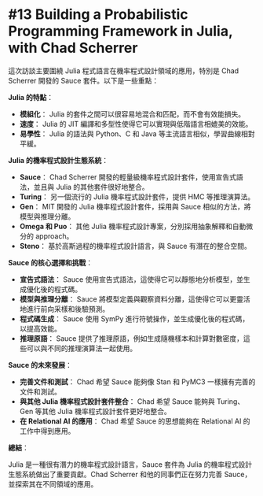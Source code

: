 # #13 Building a Probabilistic Programming Framework in Julia, with Chad Scherrer

這次訪談主要圍繞 Julia 程式語言在機率程式設計領域的應用，特別是 Chad Scherrer 開發的 Sauce 套件。以下是一些重點：

**Julia 的特點**：

* **模組化**： Julia 的套件之間可以很容易地混合和匹配，而不會有效能損失。
* **速度**： Julia 的 JIT 編譯和多型性使得它可以實現與低階語言相媲美的效能。
* **易學性**： Julia 的語法與 Python、C 和 Java 等主流語言相似，學習曲線相對平緩。

**Julia 的機率程式設計生態系統**：

* **Sauce**： Chad Scherrer 開發的輕量級機率程式設計套件，使用宣告式語法，並且與 Julia 的其他套件很好地整合。
* **Turing**： 另一個流行的 Julia 機率程式設計套件，提供 HMC 等推理演算法。
* **Gen**： MIT 開發的 Julia 機率程式設計套件，採用與 Sauce 相似的方法，將模型與推理分離。
* **Omega 和 Puo**： 其他 Julia 機率程式設計專案，分別採用抽象解釋和自動微分的 approach。
* **Steno**： 基於高斯過程的機率程式設計語言，與 Sauce 有潛在的整合空間。

**Sauce 的核心選擇和挑戰**：

* **宣告式語法**： Sauce 使用宣告式語法，這使得它可以靜態地分析模型，並生成優化後的程式碼。
* **模型與推理分離**： Sauce 將模型定義與觀察資料分離，這使得它可以更靈活地進行前向采樣和後驗預測。
* **程式碼生成**： Sauce 使用 SymPy 進行符號操作，並生成優化後的程式碼，以提高效能。
* **推理原語**： Sauce 提供了推理原語，例如生成隨機樣本和計算對數密度，這些可以與不同的推理演算法一起使用。

**Sauce 的未來發展**：

* **完善文件和測試**： Chad 希望 Sauce 能夠像 Stan 和 PyMC3 一樣擁有完善的文件和測試。
* **與其他 Julia 機率程式設計套件整合**： Chad 希望 Sauce 能夠與 Turing、Gen 等其他 Julia 機率程式設計套件更好地整合。
* **在 Relational AI 的應用**： Chad 希望 Sauce 的思想能夠在 Relational AI 的工作中得到應用。

**總結**：

Julia 是一種很有潛力的機率程式設計語言，Sauce 套件為 Julia 的機率程式設計生態系統做出了重要貢獻。Chad Scherrer 和他的同事們正在努力完善 Sauce，並探索其在不同領域的應用。

